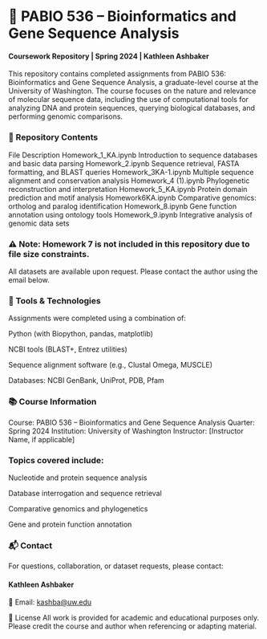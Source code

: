 # 🧬 PABIO 536 – Bioinformatics and Gene Sequence Analysis
#### Coursework Repository | Spring 2024 | Kathleen Ashbaker

This repository contains completed assignments from PABIO 536: Bioinformatics and Gene Sequence Analysis, a graduate-level course at the University of Washington. The course focuses on the nature and relevance of molecular sequence data, including the use of computational tools for analyzing DNA and protein sequences, querying biological databases, and performing genomic comparisons.

### 📁 Repository Contents
File	Description
Homework_1_KA.ipynb	Introduction to sequence databases and basic data parsing
Homework_2.ipynb	Sequence retrieval, FASTA formatting, and BLAST queries
Homework_3KA-1.ipynb	Multiple sequence alignment and conservation analysis
Homework_4 (1).ipynb	Phylogenetic reconstruction and interpretation
Homework_5_KA.ipynb	Protein domain prediction and motif analysis
Homework6KA.ipynb	Comparative genomics: ortholog and paralog identification
Homework_8.ipynb	Gene function annotation using ontology tools
Homework_9.ipynb	Integrative analysis of genomic data sets

### ⚠️ Note: Homework 7 is not included in this repository due to file size constraints.
All datasets are available upon request. Please contact the author using the email below.

### 🔧 Tools & Technologies
Assignments were completed using a combination of:

Python (with Biopython, pandas, matplotlib)

NCBI tools (BLAST+, Entrez utilities)

Sequence alignment software (e.g., Clustal Omega, MUSCLE)

Databases: NCBI GenBank, UniProt, PDB, Pfam

### 📚 Course Information
Course: PABIO 536 – Bioinformatics and Gene Sequence Analysis
Quarter: Spring 2024
Institution: University of Washington
Instructor: [Instructor Name, if applicable]

### Topics covered include:

Nucleotide and protein sequence analysis

Database interrogation and sequence retrieval

Comparative genomics and phylogenetics

Gene and protein function annotation

### 📬 Contact
For questions, collaboration, or dataset requests, please contact:

#### Kathleen Ashbaker
📧 Email: kashba@uw.edu

📘 License
All work is provided for academic and educational purposes only. Please credit the course and author when referencing or adapting material.


